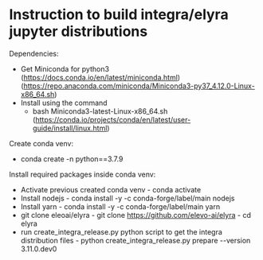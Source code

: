 <!--
{% comment %}
This program is an unpublished work fully protected by the United States
copyright laws and is considered a trade secret belonging to Attala Systems Corporation.
To the extent that this work may be considered "published", the following notice applies
"(C) 2020, 2021, Attala Systems Corporation"

Any unauthorized use, reproduction, distribution, display, modification,
or disclosure of this program is strictly prohibited.

Copyright 2018-2022 Elyra Authors

Licensed under the Apache License, Version 2.0 (the "License");
you may not use this file except in compliance with the License.
You may obtain a copy of the License at

http://www.apache.org/licenses/LICENSE-2.0

Unless required by applicable law or agreed to in writing, software
distributed under the License is distributed on an "AS IS" BASIS,
WITHOUT WARRANTIES OR CONDITIONS OF ANY KIND, either express or implied.
See the License for the specific language governing permissions and
limitations under the License.
{% endcomment %}
-->

Instruction to build integra/elyra jupyter distributions
================================================================

Dependencies:
   - Get Miniconda for python3 (https://docs.conda.io/en/latest/miniconda.html)(https://repo.anaconda.com/miniconda/Miniconda3-py37_4.12.0-Linux-x86_64.sh)
   - Install using the command 
     	- bash Miniconda3-latest-Linux-x86_64.sh (https://conda.io/projects/conda/en/latest/user-guide/install/linux.html)
      
Create conda venv:
   - conda create -n <env-name> python==3.7.9

Install required packages inside conda venv:
   - Activate previous created conda venv
         - conda activate <env-name>
   - Install nodejs 
         - conda install -y -c conda-forge/label/main nodejs
   - Install yarn 
         - conda install -y -c conda-forge/label/main yarn
   - git clone eleoai/elyra
         - git clone https://github.com/elevo-ai/elyra
         - cd elyra
   - run create_integra_release.py python script to get the integra distribution files
         - python create_integra_release.py prepare --version 3.11.0.dev0
     
